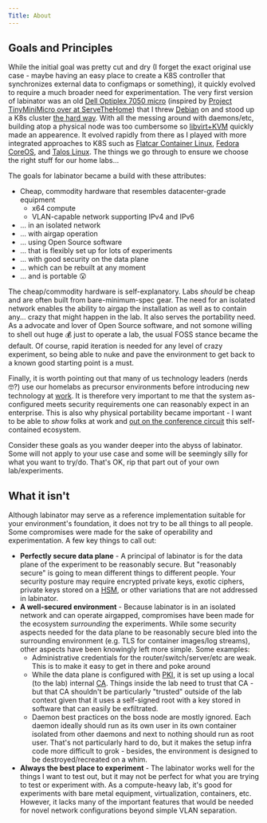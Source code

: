 ```yaml
---
Title: About
---
```



## Goals and Principles
While the initial goal was pretty cut and dry (I forget the exact original use case - maybe having an easy place to create a K8S controller that synchronizes external data to configmaps or something), it quickly evolved to require a much broader need for experimentation. The very first version of labinator was an old [Dell Optiplex 7050 micro](https://i.dell.com/sites/csdocuments/shared-content_data-sheets_documents/en/optiplex-7050-towers-technical-specifications.pdf?cjdata=MXxOfDB8WXww&cjevent=e7d7610aead411ef822300bc0a82b820&dgc=CJ&publisherid=5370367&publisher=&aff=Skimlinks&affid=5370367&aff_webid=100062990&aff_user_id=31285X1023697X1473eef2b4daec31877dad3a9139161d&gacd=9684992-28463632-5750457-345576786-177846717&dgc=af&VEN1=14349898-100062990-31285X1023697X1473eef2b4daec31877dad3a9139161d-Skimlinks&dclid=CIWKtZCew4sDFZv09QIdGlMlSw) (inspired by [Project TinyMiniMicro over at ServeTheHome](https://www.servethehome.com/introducing-project-tinyminimicro-home-lab-revolution/)) that I threw [Debian](https://www.debian.org/) on and stood up a K8s cluster [the hard way](https://github.com/kelseyhightower/kubernetes-the-hard-way). With all the messing around with daemons/etc, building atop a physical node was too cumbersome so [libvirt+KVM](https://libvirt.org/drvqemu.html) quickly made an appearence. It evolved rapidly from there as I played with more integrated approaches to K8S such as [Flatcar Container Linux](https://www.flatcar.org/), [Fedora CoreOS](https://fedoraproject.org/coreos/), and [Talos Linux](https://www.talos.dev/). The things we go through to ensure we choose the right stuff for our home labs...

The goals for labinator became a build with these attributes:
* Cheap, commodity hardware that resembles datacenter-grade equipment
  * x64 compute
  * VLAN-capable network supporting IPv4 and IPv6
* ... in an isolated network
* ... with airgap operation
* ... using Open Source software
* ... that is flexibly set up for lots of experiments
* ... with good security on the data plane
* ... which can be rebuilt at any moment
* ... and is portable 😮

The cheap/commodity hardware is self-explanatory. Labs *should* be cheap and are often built from bare-minimum-spec gear. The need for an isolated network enables the ability to airgap the installation as well as to contain any... crazy that might happen in the lab. It also serves the portability need. As a advocate and lover of Open Source software, and not somone willing to shell out huge 💰 just to operate a lab, the usual FOSS stance became the default. Of course, rapid iteration is needed for any level of crazy experiment, so being able to nuke and pave the environment to get back to a known good starting point is a must.

Finally, it is worth pointing out that many of us technology leaders (nerds 🤓?) use our homelabs as precursor environments before introducing new technology at [work](https://www.linkedin.com/in/danielruggeri). It is therefore very important to me that the system as-configured meets security requirements one can reasonably expect in an enterprise. This is also why physical portability became important - I want to be able to *show* folks at work and [out on the conference circuit](https://events.linuxfoundation.org/kubecon-cloudnativecon-north-america/) this self-contained ecosystem.

Consider these goals as you wander deeper into the abyss of labinator. Some will not apply to your use case and some will be seemingly silly for what you want to try/do. That's OK, rip that part out of your own lab/experiments.

## What it isn't
Although labinator may serve as a reference implementation suitable for your environment's foundation, it does not try to be all things to all people. Some compromises were made for the sake of operability and experimentation. A few key things to call out:

* **Perfectly secure data plane** - A principal of labinator is for the data plane of the experiment to be reasonably secure. But "reasonably secure" is going to mean different things to different people. Your security posture may require encrypted private keys, exotic ciphers, private keys stored on a [HSM](https://en.wikipedia.org/wiki/Hardware_security_module), or other variations that are not addressed in labinator.
* **A well-secured environment** - Because labinator is in an isolated network and can operate airgapped, compromises have been made for the ecosystem *surrounding* the experiments. While some security aspects needed for the data plane to be reasonably secure bled into the surrounding environment (e.g. TLS for container images/log streams), other aspects have been knowingly left more simple. Some examples:
  * Administrative credentials for the router/switch/server/etc are weak. This is to make it easy to get in there and poke around
  * While the data plane is configured with [PKI](https://en.wikipedia.org/wiki/Public_key_infrastructure), it is set up using a local (to the lab) internal [CA](https://en.wikipedia.org/wiki/Certificate_authority). Things inside the lab need to trust that CA - but that CA shouldn't be particularly "trusted" outside of the lab context given that it uses a self-signed root with a key stored in software that can easily be exfiltrated.
  * Daemon best practices on the boss node are mostly ignored. Each daemon ideally should run as its own user in its own container isolated from other daemons and next to nothing should run as root user. That's not particularly hard to do, but it makes the setup infra code more difficult to grok - besides, the environment is designed to be destroyed/recreated on a whim.
* **Always the best place to experiment** - The labinator works well for the things I want to test out, but it may not be perfect for what you are trying to test or experiment with. As a compute-heavy lab, it's good for experiments with bare metal equipment, virtualization, containers, etc. However, it lacks many of the important features that would be needed for novel network configurations beyond simple VLAN separation.